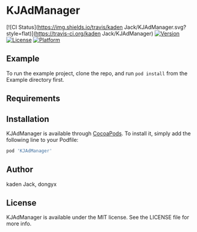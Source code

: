 # KJAdManager

[![CI Status](https://img.shields.io/travis/kaden Jack/KJAdManager.svg?style=flat)](https://travis-ci.org/kaden Jack/KJAdManager)
[![Version](https://img.shields.io/cocoapods/v/KJAdManager.svg?style=flat)](https://cocoapods.org/pods/KJAdManager)
[![License](https://img.shields.io/cocoapods/l/KJAdManager.svg?style=flat)](https://cocoapods.org/pods/KJAdManager)
[![Platform](https://img.shields.io/cocoapods/p/KJAdManager.svg?style=flat)](https://cocoapods.org/pods/KJAdManager)

## Example

To run the example project, clone the repo, and run `pod install` from the Example directory first.

## Requirements

## Installation

KJAdManager is available through [CocoaPods](https://cocoapods.org). To install
it, simply add the following line to your Podfile:

```ruby
pod 'KJAdManager'
```

## Author

kaden Jack, dongyx

## License

KJAdManager is available under the MIT license. See the LICENSE file for more info.
